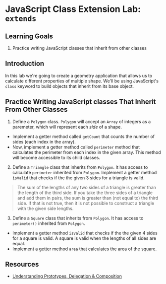 # JavaScript Class Extension Lab: `extends`

## Learning Goals

1. Practice writing JavaScript classes that inherit from other classes

## Introduction

In this lab we're going to create a geometry application that allows us to
calculate different properties of multiple shape. We'll be using JavaScript's
`class` keyword to build objects that inherit from its base object.

## Practice Writing JavaScript classes That Inherit From Other Classes

1. Define a `Polygon` class. `Polygon` will accept an `Array` of integers as a
paremeter, which will represent each _side_ of a shape. 
* Implement a getter method called `getCount` that counts the number of sides
(each index in the array). 
* Now, implement a getter method called `perimeter` method that calculates the perimeter from each
index in the given array. This method will become accessible to its child classes.

2. Define a `Triangle` class that inherits from `Polygon`. It has access to calculate
`perimeter` inherited from `Polygon`. Implement a getter method `isValid` that checks if
the the given 3 sides for a triangle is valid.

> The sum of the lengths of any two sides of a triangle is greater than the length of
the third side. If you take the three sides of a triangle and add them in pairs, the sum
is greater than (not equal to) the third side. If that is not true, then it is not possible
to construct a triangle with the given side lengths.

3. Define a `Square` class that inherits from `Polygon`. It has access to `perimeter()`
inherited from `Polygon`. 
* Implement a getter method `isValid` that checks if the the given 4 sides for a square is
valid. A square is valid when the lengths of all sides are equal. 
* Implement a getter method `area` that calculates the area of the square.


## Resources

* [Understanding Prototypes, Delegation & Composition](https://www.datchley.name/understanding-prototypes-delegation-composition/)
